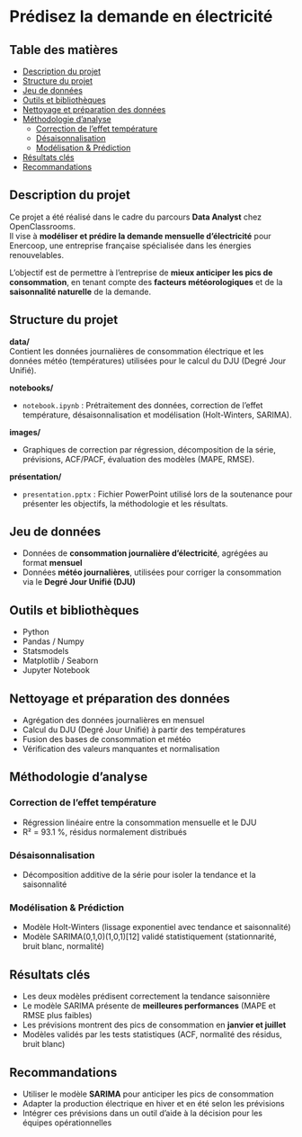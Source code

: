 # Prédisez la demande en électricité

## Table des matières
- [Description du projet](#description-du-projet)
- [Structure du projet](#structure-du-projet)
- [Jeu de données](#jeu-de-données)
- [Outils et bibliothèques](#outils-et-bibliothèques)
- [Nettoyage et préparation des données](#nettoyage-et-préparation-des-données)
- [Méthodologie d’analyse](#méthodologie-danalyse)
  - [Correction de l’effet température](#correction-de-leffet-température)
  - [Désaisonnalisation](#désaisonnalisation)
  - [Modélisation & Prédiction](#modélisation--prédiction)
- [Résultats clés](#résultats-clés)
- [Recommandations](#recommandations)

## Description du projet

Ce projet a été réalisé dans le cadre du parcours **Data Analyst** chez OpenClassrooms.  
Il vise à **modéliser et prédire la demande mensuelle d’électricité** pour Enercoop, une entreprise française spécialisée dans les énergies renouvelables.

L’objectif est de permettre à l’entreprise de **mieux anticiper les pics de consommation**, en tenant compte des **facteurs météorologiques** et de la **saisonnalité naturelle** de la demande.


## Structure du projet

**data/**  
Contient les données journalières de consommation électrique et les données météo (températures) utilisées pour le calcul du DJU (Degré Jour Unifié).

**notebooks/**  
- `notebook.ipynb` : Prétraitement des données, correction de l’effet température, désaisonnalisation et modélisation (Holt-Winters, SARIMA).

**images/**  
- Graphiques de correction par régression, décomposition de la série, prévisions, ACF/PACF, évaluation des modèles (MAPE, RMSE).

**présentation/**  
- `presentation.pptx` : Fichier PowerPoint utilisé lors de la soutenance pour présenter les objectifs, la méthodologie et les résultats.


## Jeu de données

- Données de **consommation journalière d’électricité**, agrégées au format **mensuel**
- Données **météo journalières**, utilisées pour corriger la consommation via le **Degré Jour Unifié (DJU)**


## Outils et bibliothèques

- Python  
- Pandas / Numpy  
- Statsmodels  
- Matplotlib / Seaborn  
- Jupyter Notebook  

## Nettoyage et préparation des données

- Agrégation des données journalières en mensuel
- Calcul du DJU (Degré Jour Unifié) à partir des températures
- Fusion des bases de consommation et météo
- Vérification des valeurs manquantes et normalisation


## Méthodologie d’analyse

### Correction de l’effet température
- Régression linéaire entre la consommation mensuelle et le DJU
- R² = 93.1 %, résidus normalement distribués

### Désaisonnalisation
- Décomposition additive de la série pour isoler la tendance et la saisonnalité

### Modélisation & Prédiction
- Modèle Holt-Winters (lissage exponentiel avec tendance et saisonnalité)
- Modèle SARIMA(0,1,0)(1,0,1)[12] validé statistiquement (stationnarité, bruit blanc, normalité)


## Résultats clés

- Les deux modèles prédisent correctement la tendance saisonnière
- Le modèle SARIMA présente de **meilleures performances** (MAPE et RMSE plus faibles)
- Les prévisions montrent des pics de consommation en **janvier et juillet**
- Modèles validés par les tests statistiques (ACF, normalité des résidus, bruit blanc)


## Recommandations

- Utiliser le modèle **SARIMA** pour anticiper les pics de consommation
- Adapter la production électrique en hiver et en été selon les prévisions
- Intégrer ces prévisions dans un outil d’aide à la décision pour les équipes opérationnelles


